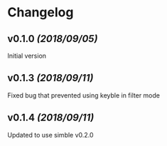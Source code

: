 # Changelog

## v0.1.0 *(2018/09/05)*

Initial version

## v0.1.3 *(2018/09/11)*

Fixed bug that prevented using keyble in filter mode

## v0.1.4 *(2018/09/11)*

Updated to use simble v0.2.0
